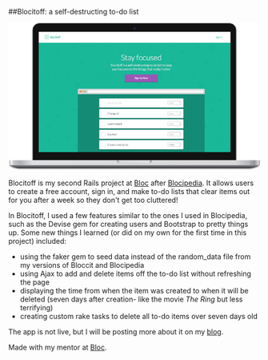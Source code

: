 ##Blocitoff: a self-destructing to-do list

  ![Blocipedia pic](https://github.com/danrice92/blocitoff/blob/master/lib/assets/blocitoff.png?raw=true)
  
  Blocitoff is my second Rails project at [Bloc](http://bloc.io) after [Blocipedia](https://github.com/danrice92/blocipedia). It allows users to create a free account, sign in, and make to-do lists that clear items out for you after a week so they don't get too cluttered!
  
  In Blocitoff, I used a few features similar to the ones I used in Blocipedia, such as the Devise gem for creating users and Bootstrap to pretty things up. Some new things I learned (or did on my own for the first time in this project) included:
  
  * using the faker gem to seed data instead of the random_data file from my versions of Bloccit and Blocipedia
  * using Ajax to add and delete items off the to-do list without refreshing the page
  * displaying the time from when the item was created to when it will be deleted (seven days after creation- like the movie *The Ring* but less terrifying)
  * creating custom rake tasks to delete all to-do items over seven days old

  The app is not live, but I will be posting more about it on my [blog](http://danrice.me).
  
  Made with my mentor at [Bloc](http://bloc.io).